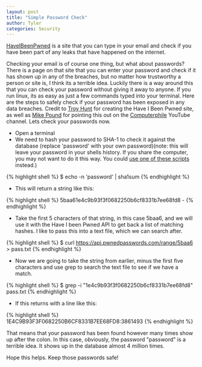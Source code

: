 ```yaml
---
layout: post
title: "Simple Password Check"
author: Tyler
categories: Security
---
```


<a class="randomcolor" href="https://haveibeenpwned.com/" target="_blank">HaveIBeenPwned</a> is a site that you can type in your email and check if you have been part of any leaks that have happened on the internet. 
<!--more--> 
Checking your email is of course one thing, but what about passwords? There is a page on that site that you can enter your password and check if it has shown up in any of the breaches, but no matter how trustworthy a person or site is, I think its a terrible idea. Luckily there is a way around this that you can check your password without giving it away to anyone. If you run linux, its as easy as just a few commands typed into your terminal. Here are the steps to safely check if your password has been exposed in any data breaches. Credit to <a class="randomcolor" href="https://www.troyhunt.com/" target="_blank">Troy Hunt</a> for creating the Have I Been Pwned site, as well as <a class="randomcolor" href="https://github.com/mikepound" target="_blank">Mike Pound</a> for pointing this out on the <a class="randomcolor" href="https://www.youtube.com/watch?v=hhUb5iknVJs" target="_blank">Computerphile</a> YouTube channel. Lets check your passwords now. 

- Open a terminal
- We need to hash your password to SHA-1 to check it against the database (replace 'password' with your own password)(note: this will leave your password in your shells history. If you share the computer, you may not want to do it this way. You could <a class="randomcolor" href="https://github.com/UnclassedPenguin/scripts/tree/master/passwordcheck" target="_blank">use one of these scripts</a> instead.) 

{% highlight shell %}
$ echo -n 'password' | sha1sum
{% endhighlight %}

- This will return a string like this:  

{% highlight shell %}
5baa61e4c9b93f3f0682250b6cf8331b7ee68fd8  -
{% endhighlight %}

- Take the first 5 characters of that string, in this case 5baa6, and we will use it with the Have I been Pwned API to get back a list of matching hashes. I like to pass this into a text file, which we can search after.  

{% highlight shell %}
$ curl https://api.pwnedpasswords.com/range/5baa6 > pass.txt
{% endhighlight %}

- Now we are going to take the string from earlier, minus the first five characters and use grep to search the text file to see if we have a match.  

{% highlight shell %}
$ grep -i "1e4c9b93f3f0682250b6cf8331b7ee68fd8" pass.txt
{% endhighlight %}

- If this returns with a line like this:  

{% highlight shell %}
1E4C9B93F3F0682250B6CF8331B7EE68FD8:3861493
{% endhighlight %}
 
That means that your password has been found however many times show up after the colon. In this case, obviously, the password "password" is a terrible idea. It shows up in the database almost 4 million times.  

Hope this helps. Keep those passwords safe!
